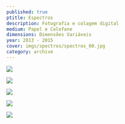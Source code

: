 ```yaml
---
published: true
ptitle: Espectros
description: Fotografia e colagem digital
medium: Papel e Celofane
dimensions: Dimensões Variáveis
year: 2013 - 2015
cover: imgs/spectros/spectros_00.jpg
category: archive
---
```

![]({{site.baseurl}}/imgs/spectros/spectros_01.jpg)

![]({{site.baseurl}}/imgs/spectros/spectros_02.jpg)

![]({{site.baseurl}}/imgs/spectros/spectros_03.jpg)

![]({{site.baseurl}}/imgs/spectros/spectros_04.jpg)

![]({{site.baseurl}}/imgs/spectros/spectros_05.jpg)
